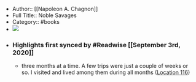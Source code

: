 - Author:: [[Napoleon A. Chagnon]]
- Full Title:: Noble Savages
- Category:: #books
- ![](https://images-na.ssl-images-amazon.com/images/I/51CkUN0UkeL._SL400_.jpg)
- ### Highlights first synced by #Readwise [[September 3rd, 2020]]
    - three months at a time. A few trips were just a couple of weeks or so. I visited and lived among them during all months ([Location 116](https://readwise.io/to_kindle?action=open&asin=B006VJN2FE&location=116))
